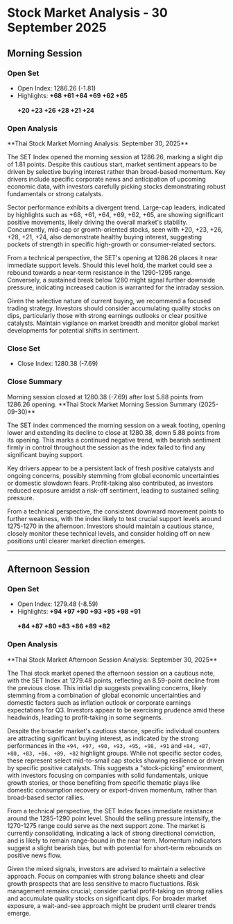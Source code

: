# Stock Market Analysis - 30 September 2025


## Morning Session

### Open Set
* Open Index: 1286.26 (-1.81)
* Highlights: **+68 +61 +64 +69 +62 +65<br><br> +20 +23 +26 +28 +21 +24**

### Open Analysis
<p>**Thai Stock Market Morning Analysis: September 30, 2025**

The SET Index opened the morning session at 1286.26, marking a slight dip of 1.81 points. Despite this cautious start, market sentiment appears to be driven by selective buying interest rather than broad-based momentum. Key drivers include specific corporate news and anticipation of upcoming economic data, with investors carefully picking stocks demonstrating robust fundamentals or strong catalysts.

Sector performance exhibits a divergent trend. Large-cap leaders, indicated by highlights such as +68, +61, +64, +69, +62, +65, are showing significant positive movements, likely driving the overall market's stability. Concurrently, mid-cap or growth-oriented stocks, seen with +20, +23, +26, +28, +21, +24, also demonstrate healthy buying interest, suggesting pockets of strength in specific high-growth or consumer-related sectors.

From a technical perspective, the SET's opening at 1286.26 places it near immediate support levels. Should this level hold, the market could see a rebound towards a near-term resistance in the 1290-1295 range. Conversely, a sustained break below 1280 might signal further downside pressure, indicating increased caution is warranted for the intraday session.

Given the selective nature of current buying, we recommend a focused trading strategy. Investors should consider accumulating quality stocks on dips, particularly those with strong earnings outlooks or clear positive catalysts. Maintain vigilance on market breadth and monitor global market developments for potential shifts in sentiment.</p>


### Close Set
* Close Index: 1280.38 (-7.69)

### Close Summary
<p>Morning session closed at 1280.38 (-7.69) after lost 5.88 points from 1286.26 opening. **Thai Stock Market Morning Session Summary (2025-09-30)**

The SET index commenced the morning session on a weak footing, opening lower and extending its decline to close at 1280.38, down 5.88 points from its opening. This marks a continued negative trend, with bearish sentiment firmly in control throughout the session as the index failed to find any significant buying support.

Key drivers appear to be a persistent lack of fresh positive catalysts and ongoing concerns, possibly stemming from global economic uncertainties or domestic slowdown fears. Profit-taking also contributed, as investors reduced exposure amidst a risk-off sentiment, leading to sustained selling pressure.

From a technical perspective, the consistent downward movement points to further weakness, with the index likely to test crucial support levels around 1275-1270 in the afternoon. Investors should maintain a cautious stance, closely monitor these technical levels, and consider holding off on new positions until clearer market direction emerges.</p>

---

## Afternoon Session

### Open Set
* Open Index: 1279.48 (-8.59)
* Highlights: **+94 +97 +90 +93 +95 +98 +91 <br><br>+84 +87 +80 +83 +86 +89 +82**

### Open Analysis
<p>**Thai Stock Market Afternoon Session Analysis: September 30, 2025**

The Thai stock market opened the afternoon session on a cautious note, with the SET Index at 1279.48 points, reflecting an 8.59-point decline from the previous close. This initial dip suggests prevailing concerns, likely stemming from a combination of global economic uncertainties and domestic factors such as inflation outlook or corporate earnings expectations for Q3. Investors appear to be exercising prudence amid these headwinds, leading to profit-taking in some segments.

Despite the broader market's cautious stance, specific individual counters are attracting significant buying interest, as indicated by the strong performances in the `+94, +97, +90, +93, +95, +98, +91` and `+84, +87, +80, +83, +86, +89, +82` highlight groups. While not specific sector codes, these represent select mid-to-small cap stocks showing resilience or driven by specific positive catalysts. This suggests a "stock-picking" environment, with investors focusing on companies with solid fundamentals, unique growth stories, or those benefiting from specific thematic plays like domestic consumption recovery or export-driven momentum, rather than broad-based sector rallies.

From a technical perspective, the SET Index faces immediate resistance around the 1285-1290 point level. Should the selling pressure intensify, the 1270-1275 range could serve as the next support zone. The market is currently consolidating, indicating a lack of strong directional conviction, and is likely to remain range-bound in the near term. Momentum indicators suggest a slight bearish bias, but with potential for short-term rebounds on positive news flow.

Given the mixed signals, investors are advised to maintain a selective approach. Focus on companies with strong balance sheets and clear growth prospects that are less sensitive to macro fluctuations. Risk management remains crucial; consider partial profit-taking on strong rallies and accumulate quality stocks on significant dips. For broader market exposure, a wait-and-see approach might be prudent until clearer trends emerge.</p>


